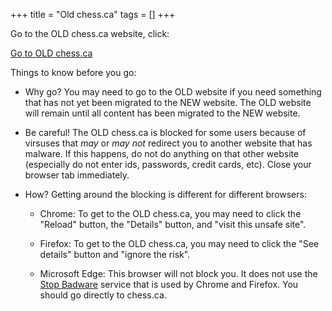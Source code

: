 +++
title = "Old chess.ca"
tags = []
+++

Go to the OLD chess.ca website, click:

<a href="http://old.chess.ca/" class="button is-primary">Go to OLD chess.ca</a>

Things to know before you go:

* Why go? You may need to go to the OLD website if you need something that has
not yet been migrated to the NEW website. The OLD website will remain until all
content has been migrated to the NEW website.  

* Be careful! The OLD chess.ca is blocked for some users because of virsuses that *may*
or *may not* redirect you to another website that has malware.  If this happens, do not do
anything on that other website (especially do not enter ids, passwords, credit cards, etc).
Close your browser tab immediately.

* How? Getting around the blocking is different for different browsers:

  * Chrome: To get to the OLD chess.ca, you may need to click the "Reload" button,
    the "Details" button, and "visit this unsafe site".
    
  * Firefox: To get to the OLD chess.ca, you may need to click the "See details" button
    and "ignore the risk".
  
  * Microsoft Edge: This browser will not block you. It does not use the
    [Stop Badware](https://www.stopbadware.org/) service that is used by
    Chrome and Firefox. You should go directly to chess.ca.
